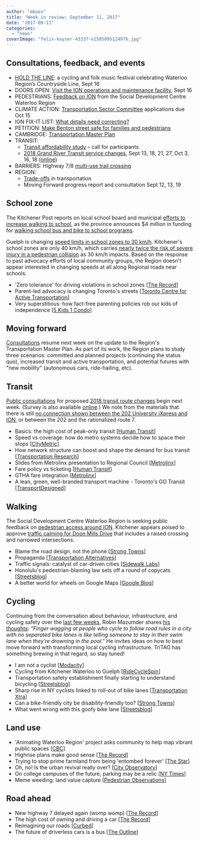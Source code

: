 ```yaml
---
author: "mboos"
title: "Week in review: September 11, 2017"
date: "2017-09-11"
categories: 
  - "news"
coverImage: "felix-kayser-43337-e1505095124976.jpg"
---
```


## Consultations, feedback, and events

- [HOLD THE LINE](https://www.holdthelinewr.org/): a cycling and folk music festival celebrating Waterloo Region’s Countryside Line, Sept 16
- DOORS OPEN: [Visit the ION operations and maintenance facility](https://rapidtransit.regionofwaterloo.ca/en/News/index.aspx?newsId=4272b494-f81e-4abb-ab45-0d6d69e7c465), Sept 16
- PEDESTRIANS: [Feedback on ION](https://www.waterlooregion.org/call-out-pedestrian-feedback-on-ion) from the Social Development Centre Waterloo Region
- CLIMATE ACTION: [Transportation Sector Committee](https://www.climateactionwr.ca/participate/apply/) applications due Oct 15
- ION FIX-IT LIST: [What details need correcting?](https://docs.google.com/forms/d/e/1FAIpQLScDATs9PSSsX2-9RIojdmfm6zCASPp24YZfXiv5ENaY7HH7RQ/viewform?c=0&w=1)
- PETITION: [Make Benton street safe for families and pedestrians](https://www.change.org/p/berry-vrbanovic-make-benton-street-safe-for-families-and-pedestrians)
- CAMBRIDGE: [Transportation Master Plan](https://www.peakdemocracy.ca/portals/155/Issue_1740)
- TRANSIT:
    - [Transit affordability study](https://www.grt.ca/en/fares-passes/transit-affordability-study.aspx) – call for participants
    - [2018 Grand River Transit service changes](https://www.grt.ca/en/about-grt/2018-transit-network.aspx), Sept 13, 18, 21, 27, Oct 3, 16, 18 ([online](https://www.peakdemocracy.com/portals/274/Issue_5366))
- BARRIERS: Highway 7/8 [multi-use trail crossing](https://www.regionofwaterloo.ca/en/regionalGovernment/resources/ADS/PN-17-052---Hwy_7_8_Bridge.pdf)
- REGION:
    - [Trade-offs](https://www.peakdemocracy.ca/portals/153/Issue_1747) in transportation
    - Moving Forward progress report and consultation Sept 12, 13, 19

<!--more-->

## School zone

The Kitchener Post reports on local school board and municipal [efforts to increase walking to school](https://www.kitchenerpost.ca/news-story/7531240-trail-blazing-the-movement-afoot/), as the province announces $4 million in funding for [walking school bus and bike to school programs](https://news.ontario.ca/edu/en/2017/09/improving-well-being-for-students-across-ontario.html).

Guelph is changing [speed limits in school zones to 30 km/h](https://www.cbc.ca/news/canada/kitchener-waterloo/guelph-reduce-traffic-speed-school-zones-1.4275498). Kitchener's school zones are only 40 km/h, which carries [nearly twice the risk of severe injury in a pedestrian collision](https://www.aaafoundation.org/sites/default/files/2011PedestrianRiskVsSpeed.pdf) as 30 km/h impacts. Based on the response to past advocacy efforts of local community groups, the Region doesn't appear interested in changing speeds at all along Regional roads near schools.

- 'Zero tolerance' for driving violations in school zones \[[The Record](https://www.therecord.com/news-story/7538643--zero-tolerance-for-driving-violations-in-school-zones/)\]
- Parent-led advocacy is changing Toronto's streets \[[Toronto Centre for Active Transportation](https://www.tcat.ca/walking/parent-led-advocacy-is-slowly-changing-torontos-streets/)\]
- Very superstitious: how fact-free parenting policies rob our kids of independence \[[5 Kids 1 Condo](https://5kids1condo.com/very-superstitious-how-fact-free-parenting-policies-rob-our-kids-of-independence/)\]

## Moving forward

[Consultations](https://www.regionofwaterloo.ca/en/gettingAround/MovingForward.asp) resume next week on the update to the Region's Transportation Master Plan. As part of its work, the Region plans to study three scenarios: committed and planned projects (continuing the status quo), increased transit and active transportation, and potential futures with "new mobility" (autonomous cars, ride-hailing, etc).

## Transit

[Public consultations](https://www.grt.ca/en/about-grt/public-consultations.aspx) for proposed [2018 transit route changes](https://www.grt.ca/en/about-grt/2018-transit-network.aspx) begin next week. (Survey is also available [online](https://www.peakdemocracy.com/portals/274/Issue_5366).) We note from the materials that there is still [no connection shown between the 202 University iXpress and ION](/blog/2016/11/24/missing-the-ion-connection/), or between the 202 and the rationalized route 7.

- Basics: the high cost of peak-only transit \[[Human Transit](https://humantransit.org/2017/08/basics-the-high-cost-of-peak-only-transit.html)\]
- Speed vs coverage: how do metro systems decide how to space their stops \[[CityMetric](https://www.citymetric.com/transport/speed-vs-coverage-how-do-metro-systems-decide-how-space-their-stops-3308)\]
- How network structure can boost and shape the demand for bus transit \[[Transportation Research](https://www.sciencedirect.com/science/article/pii/S0965856416306589)\]
- Slides from Metrolinx presentation to Regional Council \[[Metrolinx](https://www.metrolinxengage.com/sites/default/files/waterloo_region_council_august_30_final.pdf)\]
- Fare policy vs ticketing \[[Human Transit](https://humantransit.org/2017/09/fare-policy-vs-ticketing-technology-san-francisco-edition.html)\]
- GTHA fare integration \[[Metrolinx](https://www.metrolinx.com/en/docs/pdf/board_agenda/20170914/20170914_BoardMtg_GTHAFare_Report_EN.pdf)\]
- A lean, green, well-branded transport machine - Toronto's GO Transit \[[TransportDesigned](https://transportdesigned.com/lean-green-well-branded-transport-machine-torontos-go-transit/)\]

## Walking

The Social Development Centre Waterloo Region is seeking public feedback on [pedestrian access around ION](https://www.waterlooregion.org/call-out-pedestrian-feedback-on-ion). Kitchener appears poised to approve [traffic calming for Doon Mills Drive](https://kitchener.ca.granicus.com/MetaViewer.php?view_id=2&event_id=423&meta_id=45315) that includes a raised crossing and narrowed intersections.

- Blame the road design, not the phone \[[Strong Towns](https://www.strongtowns.org/journal/2017/9/4/blame-the-road-design-not-the-phone)\]
- Propaganda \[[Transportation Alternatives](https://www.transalt.org/bike-forecast/2017/06/september-7th-2017-propaganda)\]
- Traffic signals: catalyst of car-driven cities \[[Sidewalk Labs](https://www.transalt.org/bike-forecast/2017/06/september-7th-2017-propaganda)\]
- Honolulu's pedestrian-blaming law sets off a round of copycats \[[Streetsblog](https://usa.streetsblog.org/2017/09/05/honolulus-pedestrian-blaming-law-sets-off-a-round-of-copycats/)\]
- A better world for wheels on Google Maps \[[Google Blog](https://www.blog.google/products/maps/better-world-wheels-google-maps/)\]

## Cycling

Continuing from the conversation about behaviour, infrastructure, and cycling safety over the [last few weeks](/blog/2017/09/05/week-in-review-september-5-2017/), Robin Mazumder shares [his thoughts](https://robinmazumder.com/2017/09/09/shame-blame-and-the-city-building-game-moving-forward-with-the-way-we-move/): _"Finger wagging at people who cycle to follow road rules in a city with no separated bike lanes is like telling someone to stay in their swim lane when they’re drowning in the pool."_ He invites ideas on how to best move forward with transforming local cycling infrastructure. TriTAG has something brewing in that regard, so stay tuned!

- I am not a cyclist \[[Modacity](https://www.modacitylife.com/blog/i-am-not-a-cyclist)\]
- Cycling from Kitchener Waterloo to Guelph \[[RideCycleSpin](https://ridecyclespin.com/2017/09/09/cycling-kitchener-waterloo-to-guelph/)\]
- Transportation safety establishment finally starting to understand bicycling \[[Streetsblog](https://usa.streetsblog.org/2017/08/31/transportation-safety-establishment-finally-starting-to-understand-bicycling/)\]
- Sharp rise in NY cyclists linked to roll-out of bike lanes \[[Transportation Xtra](https://www.transportxtra.com/publications/local-transport-today/news/54411/sharp-rise-in-ny-cyclists-linked-to-roll-out-of-bike-lanes)\]
- Can a bike-friendly city be disability-friendly too? \[[Strong Towns](https://www.strongtowns.org/journal/2017/9/6/can-a-bike-friendly-city-be-disability-friendly-too)\]
- What went wrong with this goofy bike lane \[[Streetsblog](https://usa.streetsblog.org/2017/09/06/what-went-wrong-with-this-goofy-albuquerque-bike-lane/)\]

## Land use

- 'Animating Waterloo Region' project asks community to help map vibrant public spaces \[[CBC](https://www.cbc.ca/news/canada/kitchener-waterloo/animating-waterloo-region-lets-community-map-photograph-vibrant-public-spaces-1.4278850?cmp=rss)\]
- Highrise plans make good sense \[[The Record](https://www.therecord.com/opinion-story/7540287-highrise-plans-make-good-sense/)\]
- Trying to stop prime farmland from being 'entombed forever' \[[The Star](https://www.thestar.com/news/gta/2017/09/04/trying-to-stop-prime-ontario-farmland-from-being-entombed-forever.html)\]
- Oh, no! Is the urban revival really over? \[[City Observatory](https://cityobservatory.org/oh-no-is-the-urban-revival-really-over/)\]
- On college campuses of the future, parking may be a relic \[[NY Times](https://www.nytimes.com/2017/09/05/business/college-campus-parking.html)\]
- Meme weeding: land value capture \[[Pedestrian Observations](https://pedestrianobservations.com/2017/09/07/meme-weeding-land-value-capture/)\]

## Road ahead

- New highway 7 delayed again (womp womp) \[[The Record](https://www.therecord.com/news-story/7540630-new-highway-7-delayed-again-as-28-years-of-planning-drags-on/)\]
- The high cost of owning and driving a car \[[The Record](https://www.therecord.com/news-story/7536939-the-high-cost-of-owning-and-driving-a-car/)\]
- Reimagining our roads \[[Curbed](https://www.curbed.com/2017/9/6/16257078/street-redesign-urban-planning)\]
- The future of driverless cars is a bus \[[The Outline](https://theoutline.com/post/1349/the-future-of-driverless-cars-is-a-bus?utm_source=TW)\]
